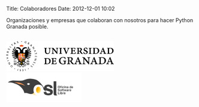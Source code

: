 Title: Colaboradores
Date: 2012-12-01 10:02

Organizaciones y empresas que colaboran con nosotros para hacer Python Granada posible.

<br>

<div class="row">
	<div class="col-md-6">
		<img height="80px" src="../images/ugr.png" alt="">
	</div>
	<div class="col-md-6">
		<img height="80px" src="../images/osl.png" alt="">	
	</div>
</div>

